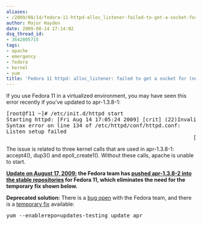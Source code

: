 ```yaml
---
aliases:
- /2009/08/14/fedora-11-httpd-alloc_listener-failed-to-get-a-socket-for-null/
author: Major Hayden
date: 2009-08-14 17:14:02
dsq_thread_id:
- 3642805715
tags:
- apache
- emergency
- fedora
- kernel
- yum
title: 'Fedora 11 httpd: alloc_listener: failed to get a socket for (null)'
---
```


If you use Fedora 11 in a virtualized environment, you may have seen this error recently if you've updated to apr-1.3.8-1:

<pre lang="html">[root@f11 ~]# /etc/init.d/httpd start
Starting httpd: [Fri Aug 14 17:05:24 2009] [crit] (22)Invalid argument: alloc_listener: failed to get a socket for (null)
Syntax error on line 134 of /etc/httpd/conf/httpd.conf:
Listen setup failed
                                                           [FAILED]</pre>

The issue is related to three kernel calls that are used in apr-1.3.8-1: accept4(), dup3() and epoll_create1(). Without these calls, apache is unable to start.

**<u>Update on August 17, 2009:</u> the Fedora team has [pushed apr-1.3.8-2 into the stable repositories][1] for Fedora 11, which eliminates the need for the temporary fix shown below.**

**Deprecated solution:** There is a [bug open][2] with the Fedora team, and there is a [temporary fix][3] available:

<pre lang="html">yum --enablerepo=updates-testing update apr</pre>

 [1]: https://bugzilla.redhat.com/show_bug.cgi?id=516331#c12
 [2]: https://bugzilla.redhat.com/show_bug.cgi?id=516331
 [3]: https://bugzilla.redhat.com/show_bug.cgi?id=516331#c10